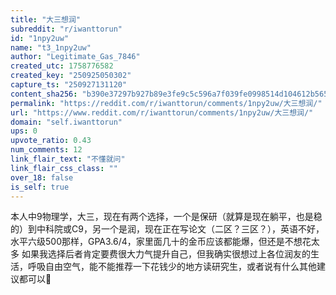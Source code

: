 ```yaml
---
title: "大三想润"
subreddit: "r/iwanttorun"
id: "1npy2uw"
name: "t3_1npy2uw"
author: "Legitimate_Gas_7846"
created_utc: 1758776582
created_key: "250925050302"
capture_ts: "250927131120"
content_sha256: "b390e37297b927b89e3fe9c5c596a7f039fe0998514d104612b56596dbdc64f9"
permalink: "https://reddit.com/r/iwanttorun/comments/1npy2uw/大三想润/"
url: "https://www.reddit.com/r/iwanttorun/comments/1npy2uw/大三想润/"
domain: "self.iwanttorun"
ups: 0
upvote_ratio: 0.43
num_comments: 12
link_flair_text: "不懂就问"
link_flair_css_class: ""
over_18: false
is_self: true
---
```


本人中9物理学，大三，现在有两个选择，一个是保研（就算是现在躺平，也是稳的）到中科院或C9，另一个是润，现在正在写论文（二区？三区？），英语不好，水平六级500那样，GPA3.6/4，家里面几十的金币应该都能爆，但还是不想花太多
如果我选择后者肯定要费很大力气提升自己，但我确实很想过上各位润友的生活，呼吸自由空气，能不能推荐一下花钱少的地方读研究生，或者说有什么其他建议都可以🥺
